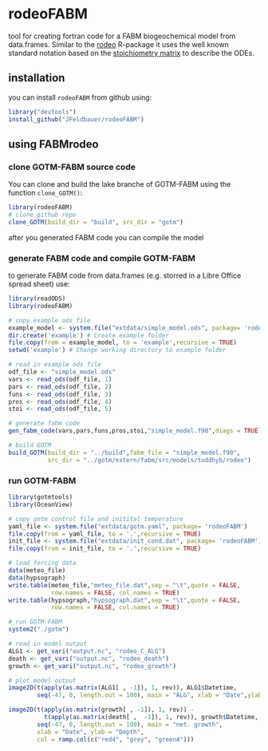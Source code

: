 # rodeoFABM
tool for creating fortran code for a FABM biogeochemical model from data.frames. Similar to the [rodeo](https://github.com/dkneis/rodeo) R-package it uses the well known standard notation based on the [stoichiometry matrix](https://en.wikipedia.org/wiki/Petersen_matrix) to describe the ODEs.

## installation
you can install `rodeoFABM` from github using:

```r
library("devtools")
install_github("JFeldbauer/rodeoFABM")
```

## using FABMrodeo

### clone GOTM-FABM source code

You can clone and build the lake branche of GOTM-FABM using the function `clone_GOTM()`:

```r
library(rodeoFABM)
# clone github repo
clone_GOTM(build_dir = "build", src_dir = "gotm")
```
after you generated FABM code you can compile the model


### generate FABM code and compile GOTM-FABM

to generate FABM code from data.frames (e.g. storred in a Libre Office spread sheet) use:

```r
library(readODS)
library(rodeoFABM)

# copy example ods file
example_model <- system.file("extdata/simple_model.ods", package= 'rodeoFABM')
dir.create('example') # Create example folder
file.copy(from = example_model, to = 'example',recursive = TRUE)
setwd('example') # Change working directory to example folder

# read in example ods file
odf_file <- "simple_model.ods"
vars <- read_ods(odf_file, 1)
pars <- read_ods(odf_file, 2)
funs <- read_ods(odf_file, 3)
pros <- read_ods(odf_file, 4)
stoi <- read_ods(odf_file, 5)

# generate fabm code
gen_fabm_code(vars,pars,funs,pros,stoi,"simple_model.f90",diags = TRUE)

# build GOTM
build_GOTM(build_dir = "../build",fabm_file = "simple_model.f90",
           src_dir = "../gotm/extern/fabm/src/models/tuddhyb/rodeo")

```

### run GOTM-FABM

```r
library(gotmtools)
library(OceanView)

# copy gotm control file and initital temperature
yaml_file <- system.file("extdata/gotm.yaml", package= 'rodeoFABM')
file.copy(from = yaml_file, to = '.',recursive = TRUE)
init_file <- system.file("extdata/init_cond.dat", package= 'rodeoFABM')
file.copy(from = init_file, to = '.',recursive = TRUE)

# load forcing data
data(meteo_file)
data(hypsograph)
write.table(meteo_file,"meteo_file.dat",sep = "\t",quote = FALSE,
            row.names = FALSE, col.names = TRUE)
write.table(hypsograph,"hypsograph.dat",sep = "\t",quote = FALSE,
            row.names = FALSE, col.names = TRUE)

# run GOTM-FABM
system2("./gotm")

# read in model output
ALG1 <- get_vari("output.nc", "rodeo_C_ALG")
death <- get_vari("output.nc", "rodeo_death")
growth <- get_vari("output.nc", "rodeo_growth")

# plot model output
image2D(t(apply(as.matrix(ALG1[ , -1]), 1, rev)), ALG1$Datetime,
        seq(-47, 0, length.out = 100), main = "ALG", xlab = "Date",ylab = "Depth")

image2D(t(apply(as.matrix(growth[ , -1]), 1, rev)) - 
          t(apply(as.matrix(death[ ,  -1]), 1, rev)), growth$Datetime,
        seq(-47, 0, length.out = 100), main = "net. growth",
        xlab = "Date", ylab = "Depth",
        col = ramp.col(c("red4", "grey", "green4")))
```
